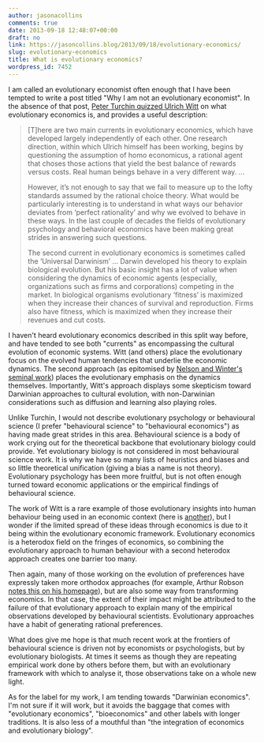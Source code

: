 ```yaml
---
author: jasonacollins
comments: true
date: 2013-09-18 12:48:07+00:00
draft: no
link: https://jasoncollins.blog/2013/09/18/evolutionary-economics/
slug: evolutionary-economics
title: What is evolutionary economics?
wordpress_id: 7452
---
```


I am called an evolutionary economist often enough that I have been tempted to write a post titled "Why I am not an evolutionary economist". In the absence of that post, [Peter Turchin quizzed Ulrich Witt](http://socialevolutionforum.com/2013/09/16/economics-meets-evolution-in-a-fantastic-setting/) on what evolutionary economics is, and provides a useful description:


<blockquote>[T]here are two main currents in evolutionary economics, which have developed largely independently of each other. One research direction, within which Ulrich himself has been working, begins by questioning the assumption of homo economicus, a rational agent that choses those actions that yield the best balance of rewards versus costs. Real human beings behave in a very different way. ...

However, it’s not enough to say that we fail to measure up to the lofty standards assumed by the rational choice theory. What would be particularly interesting is to understand in what ways our behavior deviates from ‘perfect rationality’ and why we evolved to behave in these ways. In the last couple of decades the fields of evolutionary psychology and behavioral economics have been making great strides in answering such questions.

The second current in evolutionary economics is sometimes called the ‘Universal Darwinism’ ... Darwin developed his theory to explain biological evolution. But his basic insight has a lot of value when considering the dynamics of economic agents (especially, organizations such as firms and corporations) competing in the market. In biological organisms evolutionary ‘fitness’ is maximized when they increase their chances of survival and reproduction. Firms also have fitness, which is maximized when they increase their revenues and cut costs.</blockquote>


I haven't heard evolutionary economics described in this split way before, and have tended to see both "currents" as encompassing the cultural evolution of economic systems. Witt (and others) place the evolutionary focus on the evolved human tendencies that underlie the economic dynamics. The second approach (as epitomised by [Nelson and Winter's seminal work](https://jasoncollins.blog/2013/11/11/nelson-and-winters-an-evolutionary-theory-of-economic-change/)) places the evolutionary emphasis on the dynamics themselves. Importantly, Witt's approach displays some skepticism toward Darwinian approaches to cultural evolution, with non-Darwinian considerations such as diffusion and learning also playing roles.

Unlike Turchin, I would not describe evolutionary psychology or behavioural science (I prefer "behavioural science" to "behavioural economics") as having made great strides in this area. Behavioural science is a body of work crying out for the theoretical backbone that evolutionary biology could provide. Yet evolutionary biology is not considered in most behavioural science work. It is why we have so many lists of heuristics and biases and so little theoretical unification (giving a bias a name is not theory). Evolutionary psychology has been more fruitful, but is not often enough turned toward economic applications or the empirical findings of behavioural science.

The work of Witt is a rare example of those evolutionary insights into human behaviour being used in an economic context (here is [another](https://jasoncollins.blog/2013/04/deep-rationality-the-evolutionary-economics-of-decision-making/)), but I wonder if the limited spread of these ideas through economics is due to it being within the evolutionary economic framework. Evolutionary economics is a heterodox field on the fringes of economics, so combining the evolutionary approach to human behaviour with a second heterodox approach creates one barrier too many.

Then again, many of those working on the evolution of preferences have expressly taken more orthodox approaches (for example, Arthur Robson [notes this on his homepage](http://www.sfu.ca/~robson/)), but are also some way from transforming economics. In that case, the extent of their impact might be attributed to the failure of that evolutionary approach to explain many of the empirical observations developed by behavioural scientists. Evolutionary approaches have a habit of generating rational preferences.

What does give me hope is that much recent work at the frontiers of behavioural science is driven not by economists or psychologists, but by evolutionary biologists. At times it seems as though they are repeating empirical work done by others before them, but with an evolutionary framework with which to analyse it, those observations take on a whole new light.

As for the label for my work, I am tending towards "Darwinian economics". I'm not sure if it will work, but it avoids the baggage that comes with "evolutionary economics", "bioeconomics" and other labels with longer traditions. It is also less of a mouthful than "the integration of economics and evolutionary biology".
